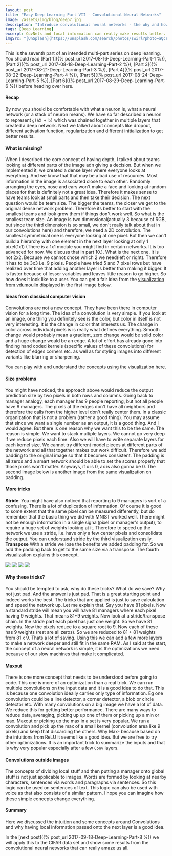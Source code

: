 ```yaml
---
layout: post
title: "Easy Deep Learning Part VII - Convolutional Neural Networks"
image: /assets/img/blog/deep7.jpg
description: "Introduce convolutional neural networks - the why and how local information gets captured."
tags: [Deep Learning]
excerpt: CovNets and local information can really make results better. Simple Problem - Simple Solution.
imgSrc: "[UnSplash](https://unsplash.com/search/photos/swirl?photo=aQcE3gDSSTY)"
---
```


This is the seventh part of an intended multi-part series on deep learning. You should read [Part 1]({% post_url 2017-08-16-Deep-Learning-Part-1 %}), [Part 2]({% post_url 2017-08-18-Deep-Learning-Part-2 %}), [Part 3]({% post_url 2017-08-21-Deep-Learning-Part-3 %}), [Part 4]({% post_url 2017-08-22-Deep-Learning-Part-4 %}), [Part 5]({% post_url 2017-08-24-Deep-Learning-Part-5 %}), [Part 6]({% post_url 2017-08-29-Deep-Learning-Part-6 %}) before heading over here.

#### Recap
By now you should be comfortable with what a neuron is, what a neural network (or a stack of neuron means). We have so far described a neuron to represent `g(AX + b)` which was chained together in multiple layers that created a deep network. Next we talked about concepts like dropout, different activation function, regularization and different initialization to get better results.

#### What is missing?
When I described the core concept of having depth, I talked about teams looking at different parts of the image adn giving a decision. But when we implemented it, we created a dense layer where everyone looks at everything. And we know that that may be a bad use of resources. Most information in the image is associated close to each other. Randomly arranging the eyes, nose and ears won't make a face and looking at random places for that is definitely not a great idea. Therefore it makes sense to have teams  look at small parts and then take their decision. The next question would be team size. The bigger the teams, the closer we get to the original dense network problem. Therefore its better to start with the smallest teams and look grow them if things don't work well. So what is the smallest team size. An image is two dimensional(actually 3 because of RGB, but since the third dimension is so small, we don't really talk about that in our convolutions here) and therefore, we need a 2D convolution. The smallest symmetrical one is everyone looking at one pixel. But then we can't build a hierarchy with one element in the next layer looking at only 1 pixel(1x1) (There is a 1x1 module you might find in certain networks. It is too advanced for now. We discuss that in part 10.). What is the next one. It is not 2x2. Because we cannot chose which 2 we need(left or right). Therefore it has to be 3x3 i.e. 9 pixels. People have tried 5 and 7 pixel rows but have realized over time that adding another layer is better than making it bigger. It is faster because of lesser variables and leaves little reason to go higher.
So how does it look like to a user. You can get a fair idea from the [visualization from vdumoulin](https://github.com/vdumoulin/conv_arithmetic) displayed in the first image below.


#### Ideas from classical computer vision
Convolutions are not a new concept. They have been there in computer vision for a long time. The idea of a convolution is very simple. If you look at an image, one thing you definitely see is the color, but color in itself is not very interesting. It is the change in color that interests us. The change in color across individual pixels is is really what defines everything. Smooth change would probably mean a gradient, zero change would be solid color and a huge change would be an edge. A lot of effort has already gone into finding hand coded kernels (specific values of these convolutions) for detection of edges corners etc. as well as for styling images into different variants like blurring or sharpening.

You can play with and understand the concepts using the visualization [here](http://setosa.io/ev/image-kernels/).

#### Size problems
You might have noticed, the approach above would reduce the output prediction size by two pixels in both rows and columns. Going back to manager analogy, each manager has 9 people reporting, but not all people have 9 managers. The pixels at the edges don't have all neighbors and therefore the calls from the higher level don't really center them. In a classic organization that is not a problem (rather a good thing). You may assume that since we want a single number as an output, it is a good thing. And I would agree. But there is one reason why we want this to be the same. The reason is simple. We want to stack multiple layers. We cannot go very deep if we reduce pixels each time. Also we will have to write separate layers for each kernel size. We cannot try different model pieces at different parts of the network and all that together makes our work difficult. Therefore we add padding to the original image so that it becomes consistent. The padding is all zeros and a smart network should be able to set the scores properly that those pixels won't matter. Anyways, if x is 0, ax is also gonna be 0. The second image below is another image from the same visualization on padding.

#### More tricks
**Stride**: You might have also noticed that reporting to 9 managers is sort of a confusing. There is a lot of duplication of information. Of course it is good to some extent that the same pixel can be measured differently, but do remember that the basic thing we did with MNIST worked well. There might not be enough information in a single signal(pixel or manager's output), to require a huge set of weights looking at it. Therefore to speed up the network we use a stride, i.e. have only a few center pixels and consolidate the output. You can understand stride by the third visualization easily.
**Transpose** With a stride we lose the benefits we added padding for. So we add the padding back to get to the same size via a transpose. The fourth visualization explains this concept.

<img class="col-md-6 col-lg-3 img-fluid rounded" src="{{ site.url }}/assets/img/blog/conv.gif">
<img class="col-md-6 col-lg-3 img-fluid rounded" src="{{ site.url }}/assets/img/blog/convpad.gif">
<img class="col-md-6 col-lg-3 img-fluid rounded" src="{{ site.url }}/assets/img/blog/convstride.gif">
<img class="col-md-6 col-lg-3 img-fluid rounded" src="{{ site.url }}/assets/img/blog/convtrans.gif">

#### Why these tricks?
You should be tempted to ask, why do these tricks? What do we save? Why not just pad. And the answer is just pad. That is a great starting point and indeed works the best. The tricks that are applied is just to save calculation and speed the network up. Let me explain that. Say you have 81 pixels. Now a standard stride will mean you will have 81 managers where each pixel having 9 weights. That means 81*9 weights. Now look at a stride/transpose chain. In the stride part each pixel has just one weight. So we have 81 weights. Now the pixels reduce to a square root to 9. Now each of these has 9 weights (rest are all zeros). So we are reduced to 81 + 81 weights from 81 x 9. Thats a lot of saving. Using this we can add a few more layers to make a network deeper and still fit in the same RAM. As I said at the start, the concept of a neural network is simple, it is the optimizations we need because of our slow machines that make it complicated.

#### Maxout
There is one more concept that needs to be understood before going to code. This one is more of an optimization than a real trick. We can run multiple convolutions on the input data and it is a good idea to do that. This is because one convolution ideally carries only type of information. Eg one convolution could be a line detector, a corner detector, a blob or circle detector etc. With many convolutions on a big image we have a lot of data. We reduce this for getting better performance. There are many ways to reduce data, averaging, picking up up one of them or picking up a min or max. Maxout or picking up the max in a set is very popular. We run a convolution and pick up the max of a small kernel (convolution area like 9 pixels) and keep that discarding the others. Why Max- because based on the intuitions from ReLU it seems like a good idea. But we are free to try other optimizations. It is an important trick to summarize the inputs and that is why very popular especially after a few `Conv` layers.

#### Convolutions outside images
The concepts of dividing local stuff and then putting a manager onto global stuff is not just applicable to images. Words are formed by looking at nearby characters, sentences via words and paragraphs via sentences. So this logic can be used on sentences of text. This logic can also be used with voice as that also consists of a similar pattern. I hope you can imagine how these simple concepts change everything.

#### Summary
Here we discussed the intuition and some concepts around Convolutions and why having local information passed onto the next layer is a good idea.

In the [next post]({% post_url 2017-09-18-Deep-Learning-Part-8 %}) we will apply this to the CIFAR data set and show some results from the convolutional neural networks that can really amaze us all.
